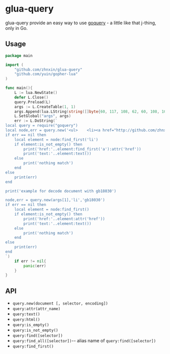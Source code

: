 # glua-query

glua-query provide an easy way to use [goquery](https://github.com/PuerkitoBio/goquery) - a little like that j-thing, only in Go.

## Usage

```go
package main

import (
	"github.com/zhnxin/glua-query"
	"github.com/yuin/gopher-lua"
)

func main(){
    L := lua.NewState()
	defer L.Close()
    query.Preload(L)
	args := L.CreateTable(1, 1)
	args.Append(lua.LString(string([]byte{60, 117, 108, 62, 60, 108, 105, 32, 104, 114, 101, 102, 61, 34, 104, 116, 116, 112, 58, 47, 47, 103, 105, 116, 104, 117, 98, 46, 99, 111, 109, 34, 62, 210, 188, 60, 47, 108, 105, 62, 60, 108, 105, 62, 183, 161, 60, 47, 108, 105, 62, 60, 108, 105, 62, 200, 254, 60, 47, 108, 105, 62})))
	L.SetGlobal("args", args)
    err := L.DoString(`
local query = require("goquery")
local node,err = query.new('<ul>    <li><a href="http://github.com/zhnxin/glua-query">1</a></li>    <li>2</li>    <li>3</li></ul>')
if err == nil then
    local element = node:find_first('li')
    if element:is_not_empty() then
        print('href:'..element:find_first('a'):attr('href'))
        print('text:'..element:text())
    else
        print('nothing match')
    end
else
    print(err)
end

print('example for decode document with gb18030')

node,err = query.new(args[1],'li','gb18030')
if err == nil then
    local element = node:find_first()
    if element:is_not_empty() then
        print('href:'..element:attr('href'))
        print('text:'..element:text())
    else
        print('nothing match')
    end
else
    print(err)
end
`)
    if err != nil{
        panic(err)
    }
}
```

## API

- `query.new(document [, selector, encoding])`
- `query:attr(attr_name)`
- `query:text()`
- `query:html()`
- `query:is_empty()`
- `query:is_not_empty()`
- `query:find([selector])`
- `query:find_all([selector])`-- alias name of `query:find([selector])`
- `query:find_first()`
